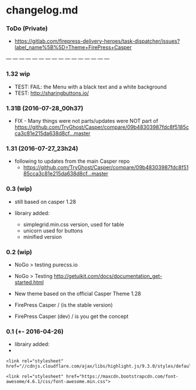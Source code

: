 # changelog.md

### ToDo (Private)

- https://gitlab.com/firepress-delivery-heroes/task-dispatcher/issues?label_name%5B%5D=Theme+FirePress+Casper

— — — — — — — — — — — — — — — —

### 1.32 wip

- TEST: FAIL: the Menu with a black text and a white background
- TEST: http://sharingbuttons.io/

### 1.31B (2016-07-28_00h37)
- FIX - Many things were not parts/updates were NOT part of https://github.com/TryGhost/Casper/compare/09b48303987fdc8f5185cca3c81e215da638d8cf...master

### 1.31 (2016-07-27_23h24)
- following to updates from the main Casper repo
	- https://github.com/TryGhost/Casper/compare/09b48303987fdc8f5185cca3c81e215da638d8cf...master

### 0.3 (wip)
- still based on casper 1.28

- librairy added:
	- simplegrid.min.css version, used for table
	- unicorn used for buttons
	- minified version

    <link rel="stylesheet" type="text/css" href="/assets/css/screen.min.css" />

    <!-- CSS simplegrid @_pascalandy -->
    <link rel="stylesheet" type="text/css" href="/assets/custom-firepress/css-simplegrid/simplegrid.min.css" />
    <!-- CSS unicorn-ui @_pascalandy -->
    <link rel="stylesheet" type="text/css" href="/assets/custom-firepress/css-unicorn/buttons.min.css" />
    <!-- CSS font-awesome @_pascalandy -->

### 0.2 (wip)
- NoGo > testing purecss.io

- NoGo > Testing http://getuikit.com/docs/documentation_get-started.html

- New theme based on the official Casper Theme 1.28
- FirePress Casper / (is the stable version)
- FirePress Casper (dev) / is you get the concept


### 0.1 (+- 2016-04-26)

- librairy added:
- 
<!-- CSS Code syntax highlightjs /added by Pascal -->
    <link rel="stylesheet" href="//cdnjs.cloudflare.com/ajax/libs/highlight.js/9.3.0/styles/default.min.css">

<!-- CSS font-awesome /added by Pascal -->
    <link rel="stylesheet" href="https://maxcdn.bootstrapcdn.com/font-awesome/4.6.1/css/font-awesome.min.css">

